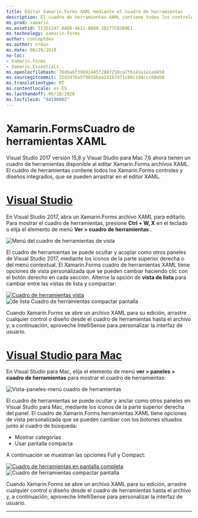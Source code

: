 ```yaml
---
title: Editar Xamarin.Forms XAML mediante el cuadro de herramientas
description: El cuadro de herramientas XAML contiene todos los controles y diseños integrados, que se pueden arrastrar directamente a un archivo XAML abierto.
ms.prod: xamarin
ms.assetid: 513D1247-8AD0-4611-8660-1D277CD369E1
ms.technology: xamarin-forms
author: conceptdev
ms.author: crdun
ms.date: 08/29/2018
no-loc:
- Xamarin.Forms
- Xamarin.Essentials
ms.openlocfilehash: 76d6a6f39692445f208f250ca7f6141a1e1ad450
ms.sourcegitcommit: 32d2476a5f9016baa231b7471c88c1d4ccc08eb8
ms.translationtype: MT
ms.contentlocale: es-ES
ms.lasthandoff: 06/18/2020
ms.locfileid: "84198002"
---
```

# <a name="xamarinforms-xaml-toolbox"></a>Xamarin.FormsCuadro de herramientas XAML

Visual Studio 2017 versión 15,8 y Visual Studio para Mac 7,6 ahora tienen un cuadro de herramientas disponible al editar Xamarin.Forms archivos XAML. El cuadro de herramientas contiene todos los Xamarin.Forms controles y diseños integrados, que se pueden arrastrar en el editor XAML.

# <a name="visual-studio"></a>[Visual Studio](#tab/windows)

En Visual Studio 2017, abra un Xamarin.Forms archivo XAML para editarlo. Para mostrar el cuadro de herramientas, presione **Ctrl + W, X** en el teclado o elija el elemento de menú **Ver > cuadro de herramientas** .

![Menú del cuadro de herramientas de vista](toolbox-images/win-view-menu.png)

El cuadro de herramientas se puede ocultar y acoplar como otros paneles de Visual Studio 2017, mediante los iconos de la parte superior derecha o del menú contextual. El Xamarin.Forms cuadro de herramientas XAML tiene opciones de vista personalizada que se pueden cambiar haciendo clic con el botón derecho en cada sección. Alterne la opción de **vista de lista** para cambiar entre las vistas de lista y compactar:

[ ![ Cuadro de herramientas vista](toolbox-images/win-full-display-sml.png)](toolbox-images/win-full-display.png#lightbox) ![ de lista Cuadro de herramientas compactar pantalla](toolbox-images/win-compact-display.png)

Cuando Xamarin.Forms se abre un archivo XAML para su edición, arrastre cualquier control o diseño desde el cuadro de herramientas hasta el archivo y, a continuación, aproveche IntelliSense para personalizar la interfaz de usuario.

# <a name="visual-studio-for-mac"></a>[Visual Studio para Mac](#tab/macos)

En Visual Studio para Mac, elija el elemento de menú **ver > paneles > cuadro de herramientas** para mostrar el cuadro de herramientas:

![Vista-paneles-menú cuadro de herramientas](toolbox-images/mac-view-menu.png)

El cuadro de herramientas se puede ocultar y anclar como otros paneles en Visual Studio para Mac, mediante los iconos de la parte superior derecha del panel. El cuadro de Xamarin.Forms herramientas XAML tiene opciones de vista personalizada que se pueden cambiar con los botones situados junto al cuadro de búsqueda:

- Mostrar categorías
- Usar pantalla compacta

A continuación se muestran las opciones Full y Compact:

[ ![ Cuadro de herramientas en pantalla completa](toolbox-images/mac-full-display-sml.png)](toolbox-images/mac-full-display.png#lightbox) ![ Cuadro de herramientas compactar pantalla](toolbox-images/mac-compact-display.png)

Cuando Xamarin.Forms se abre un archivo XAML para su edición, arrastre cualquier control o diseño desde el cuadro de herramientas hasta el archivo y, a continuación, aproveche IntelliSense para personalizar la interfaz de usuario.

-----
